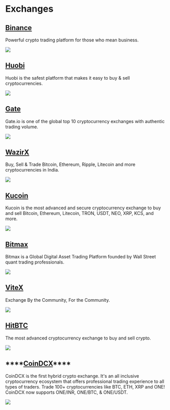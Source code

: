 # Exchanges

## [Binance](https://www.binance.com/en)

Powerful crypto trading platform for those who mean business.

![](../../../.gitbook/assets/binance-harmony-twitter.png)

## [Huobi](https://www.huobi.com/en-us/)

Huobi is the safest platform that makes it easy to buy & sell cryptocurrencies.

![](../../../.gitbook/assets/huobi-exchange.png)

## [Gate](https://www.gate.io/)

Gate.io is one of the global top 10 cryptocurrency exchanges with authentic trading volume.

![](../../../.gitbook/assets/gate-twitter.png)

## [WazirX](https://wazirx.com/)

Buy, Sell & Trade Bitcoin, Ethereum, Ripple, Litecoin and more cryptocurrencies in India.

![](../../../.gitbook/assets/wazirx-twitter.png)

## [Kucoin](https://www.kucoin.com/)

Kucoin is the most advanced and secure cryptocurrency exchange to buy and sell Bitcoin, Ethereum, Litecoin, TRON, USDT, NEO, XRP, KCS, and more.

![](../../../.gitbook/assets/kucoin-twitter.png)

## [Bitmax](https://bitmax.io/)

Bitmax is a Global Digital Asset Trading Platform founded by Wall Street quant trading professionals.

![](../../../.gitbook/assets/bitmax-exchange.png)

## [ViteX](https://vitex.net/)

Exchange By the Community, For the Community.

![](../../../.gitbook/assets/vitex-harmony-announcement%20%281%29%20%281%29%20%281%29.png)

## [HitBTC](https://hitbtc.com/)

The most advanced cryptocurrency exchange to buy and sell crypto.

![](../../../.gitbook/assets/hitbtc-exchange.png)

## \*\*\*\*[**CoinDCX**](https://coindcx.com/)\*\*\*\*

CoinDCX is the first hybrid crypto exchange. It's an all inclusive cryptocurrency ecosystem that offers professional trading experience to all types of traders. Trade 100+ cryptocurrencies like BTC, ETH, XRP and ONE! CoinDCX now supports ONE/INR, ONE/BTC, & ONE/USDT. 

![](../../../.gitbook/assets/image%20%28251%29.png)



